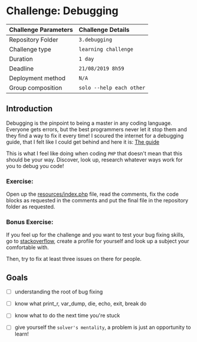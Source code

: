 # Challenge: Debugging

|Challenge Parameters  |Challenge Details              |
|:---------------------|:------------------------------|
|Repository Folder     |`3.debugging`                  |
|Challenge type        |`learning challenge`           |
|Duration              |`1 day`                        |
|Deadline              |`21/08/2019 8h59`              |
|Deployment method     |`N/A`                          |
|Group composition     |`solo --help each other`       |

## Introduction
Debugging is the pinpoint to being a master in any coding language.  
Everyone gets errors, but the best programmers never let it stop them and they find a way to fix it every time!
I scoured the internet for a debugging guide, that I felt like I could get behind and here it is: [The guide](https://rollbar.com/guides/how-to-debug-php/)

This is what I feel like doing when coding `PHP` that doesn't mean that this should be your way. Discover, look up, research whatever ways work for you to debug you code!



### Exercise:
Open up the [resources/index.php](index.php) file, read the comments, fix the code blocks as requested in the comments
and put the final file in the repository folder as requested.

### Bonus Exercise:
If you feel up for the challenge and you want to test your bug fixing skills, 
go to [stackoverflow](stackoverflow.com), create a profile for yourself and look up a subject your comfortable with.

Then, try to fix at least three issues on there for people.


 
## Goals
- [ ] understanding the root of bug fixing
- [ ] know what print_r, var_dump, die, echo, exit, break do
- [ ] know what to do the next time you're stuck
- [ ] give yourself the `solver's mentality`, a problem is just an opportunity to learn!

